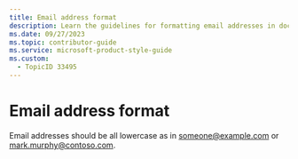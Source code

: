 ```yaml
---
title: Email address format
description: Learn the guidelines for formatting email addresses in documentation, ensuring consistency by using all lowercase letters.
ms.date: 09/27/2023
ms.topic: contributor-guide
ms.service: microsoft-product-style-guide
ms.custom:
  - TopicID 33495
---
```



# Email address format

Email addresses should be all lowercase as in someone@example.com or mark.murphy@contoso.com.  

